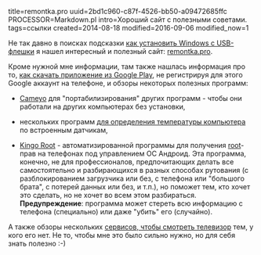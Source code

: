 title=remontka.pro
uuid=2bd1c960-c87f-4526-bb50-a09472685ffc
PROCESSOR=Markdown.pl
intro=Хороший сайт с полезными советами.
tags=ссылки
created=2014-08-18
modified=2016-09-06
modified_now=1


Не так давно в поисках подсказки [как установить Windows с USB-флешки][win]
я нашел интересный и полезный сайт: [remontka.pro][].

Кроме нужной мне информации, там также нашлась информация про то,
[как скачать приложение из Google Play][apk],
не регистрируя для этого Google аккаунт на телефоне,
и обзоры некоторых полезных программ:

* [Cameyo][cameyo] для "портабилизирования" других программ -
чтобы они работали на других компьютерах без установки,

* нескольких программ [для определения температуры компьютера][temp]
по встроенным датчикам,

* [Kingo Root][root] - автоматизированной программы для получения
[root][wikiRoot]-прав на телефонах под управлением ОС Андроид.
Эта программа, конечно, не для профессионалов,
предпочитающих делать все самостоятельно и разбирающихся в разных способах рутования
(с разблокированием загрузчика или без,
 с телефона или "большого брата",
 с потерей данных или без,
 и т.п.),
но поможет тем, кто хочет это сделать, но не хочет во всем этом разбираться.
**Предупреждение**: программа может стереть всю информацию с телефона (специально)
или даже "убить" его (случайно).

А также обзоры нескольких [сервисов, чтобы смотреть телевизор][tv] тем, у кого его нет.
Не то, чтобы мне это было сильно нужно, но для себя знать полезно :-)

[remontka.pro]: http://remontka.pro/
[win]: http://remontka.pro/winsetupfromusb/
[apk]: http://remontka.pro/apk-google-play-download/
[cameyo]: http://remontka.pro/cameyo/
[temp]: http://remontka.pro/computer-temperature/
[root]: http://remontka.pro/kingo-android-root/
[wikiRoot]: https://ru.wikipedia.org/wiki/Рутинг
[tv]: http://remontka.pro/online-tv-free/
